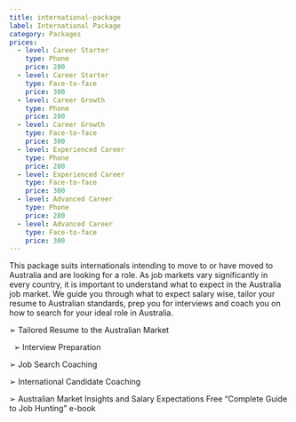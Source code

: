 ```yaml
---
title: international-package
label: International Package
category: Packages
prices: 
  - level: Career Starter
    type: Phone
    price: 280
  - level: Career Starter
    type: Face-to-face
    price: 300
  - level: Career Growth
    type: Phone
    price: 280
  - level: Career Growth
    type: Face-to-face
    price: 300
  - level: Experienced Career
    type: Phone
    price: 280
  - level: Experienced Career
    type: Face-to-face
    price: 300
  - level: Advanced Career
    type: Phone
    price: 280
  - level: Advanced Career
    type: Face-to-face
    price: 300
---
```

This package suits internationals intending to move to or have moved to Australia and are looking for a role. As job markets vary significantly in every country, it is important to understand what to expect in the Australia job market. We guide you through what to expect salary wise, tailor your resume to Australian standards, prep you for interviews and coach you on how to search for your ideal role in Australia.

➢	Tailored Resume to the Australian Market 	

 
➢	Interview Preparation

➢	Job Search Coaching 

➢	International Candidate Coaching 

➢	Australian Market Insights and Salary Expectations Free “Complete Guide to Job Hunting” e-book
